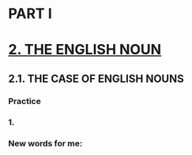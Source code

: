 # PART I
# [2. THE ENGLISH NOUN](../2.README.md)
## 2.1. THE CASE OF ENGLISH NOUNS
### Practice 
### 1.

### New words for me:

